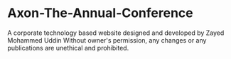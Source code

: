 # Axon-The-Annual-Conference
A corporate technology based website designed and developed by Zayed Mohammed Uddin
Without owner's permission, any changes or any publications are unethical and prohibited.
